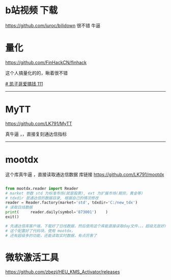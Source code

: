 






# b站视频 下载
https://github.com/iuroc/bilidown
很不错 牛逼 






# 量化

https://github.com/FinHackCN/finhack

这个人搞量化的的，瞅着很不错


[# 凯子哥爱搞钱
111
](https://github.com/LK791/finhack-)

---


# MyTT
https://github.com/LK791/MyTT

真牛逼 ，，直接复刻通达信指标


---

# mootdx 
这个库真牛逼  ，直接读取通达信数据
库链接 https://github.com/LK791/mootdx
```python

from mootdx.reader import Reader
# market 参数 std 为标准市场(就是股票), ext 为扩展市场(期货，黄金等)
# tdxdir 是通达信的数据目录, 根据自己的情况修改
reader = Reader.factory(market='std', tdxdir='C:/new_tdx')
# 读取日线数据
print(     reader.daily(symbol='873001')    )
exit()

# 先通达信库客户端，下载好了日线数据，然后使用这个库能直接读取day文件，，，超级无敌好用  
# 这个配置好了代码块，使用 mootdx，
# 还有超级多的功能，还能读取实时数据，有点厉害了

```





#  微软激活工具
https://github.com/zbezj/HEU_KMS_Activator/releases






# 

